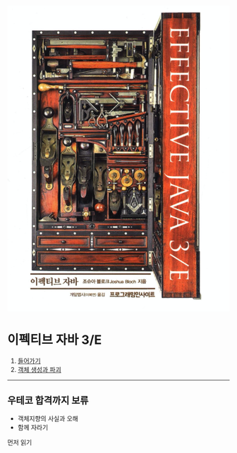 ![img.png](../../!!!Resources/img/2023/9/2/img3.png)

# 이펙티브 자바 3/E

1. [들어가기](1장_들어가기/1장_들어가기.md)
2. [객체 생성과 파괴](2장_객체_생성과_파괴/2장_객체_생성과_파괴.md)

---
## 우테코 합격까지 보류

- 객체지향의 사실과 오해
- 함께 자라기

먼저 읽기